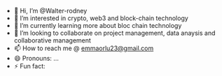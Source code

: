 - 👋 Hi, I’m @Walter-rodney
- 👀 I’m interested in crypto, web3 and block-chain technology
- 🌱 I’m currently learning more about bloc chain technology
- 💞️ I’m looking to collaborate on project management, data anaysis and collaborative management 
- 📫 How to reach me @ emmaorlu23@gmail.com
- 😄 Pronouns: ...
- ⚡ Fun fact: 

<!---
Walter-rodney/Walter-rodney is a ✨ special ✨ repository because its `README.md` (this file) appears on your GitHub profile.
You can click the Preview link to take a look at your changes.
--->
